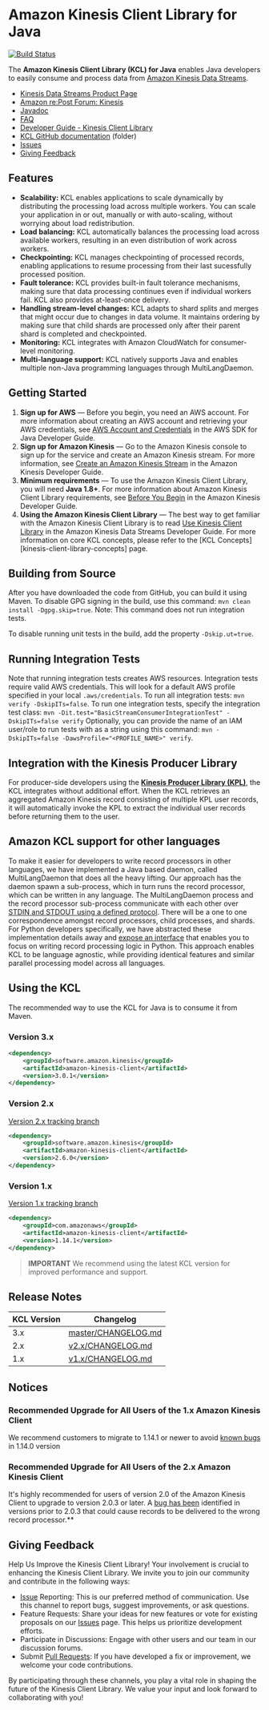 # Amazon Kinesis Client Library for Java
[![Build Status](https://travis-ci.org/awslabs/amazon-kinesis-client.svg?branch=master)](https://travis-ci.org/awslabs/amazon-kinesis-client)

The **Amazon Kinesis Client Library (KCL) for Java** enables Java developers to easily consume and process data from [Amazon Kinesis Data Streams][kinesis].

* [Kinesis Data Streams Product Page][kinesis]
* [Amazon re:Post Forum: Kinesis][kinesis-forum]
* [Javadoc][kcl-javadoc]
* [FAQ](docs/FAQ.md)
* [Developer Guide - Kinesis Client Library][kcl-aws-doc]
* [KCL GitHub documentation](docs/) (folder)
* [Issues][kinesis-client-library-issues]
* [Giving Feedback][giving-feedback]

## Features

* **Scalability:** KCL enables applications to scale dynamically by distributing the processing load across multiple workers. You can scale your application in or out, manually or with auto-scaling, without worrying about load redistribution.
* **Load balancing:** KCL automatically balances the processing load across available workers, resulting in an even distribution of work across workers.
* **Checkpointing:** KCL manages checkpointing of processed records, enabling applications to resume processing from their last sucessfully processed position.
* **Fault tolerance:** KCL provides built-in fault tolerance mechanisms, making sure that data processing continues even if individual workers fail. KCL also provides at-least-once delivery.
* **Handling stream-level changes:** KCL adapts to shard splits and merges that might occur due to changes in data volume. It maintains ordering by making sure that child shards are processed only after their parent shard is completed and checkpointed.
* **Monitoring:** KCL integrates with Amazon CloudWatch for consumer-level monitoring.
* **Multi-language support:** KCL natively supports Java and enables multiple non-Java programming languages through MultiLangDaemon.

## Getting Started

1. **Sign up for AWS** &mdash; Before you begin, you need an AWS account. For more information about creating an AWS account and retrieving your AWS credentials, see [AWS Account and Credentials][docs-signup] in the AWS SDK for Java Developer Guide.
2. **Sign up for Amazon Kinesis** &mdash; Go to the Amazon Kinesis console to sign up for the service and create an Amazon Kinesis stream. For more information, see [Create an Amazon Kinesis Stream][kinesis-guide-create] in the Amazon Kinesis Developer Guide.
3. **Minimum requirements** &mdash; To use the Amazon Kinesis Client Library, you will need **Java 1.8+**. For more information about Amazon Kinesis Client Library requirements, see [Before You Begin][kinesis-guide-begin] in the Amazon Kinesis Developer Guide.
4. **Using the Amazon Kinesis Client Library** &mdash; The best way to get familiar with the Amazon Kinesis Client Library is to read [Use Kinesis Client Library][kinesis-guide-applications] in the Amazon Kinesis Data Streams Developer Guide. For more information on core KCL concepts, please refer to the [KCL Concepts][kinesis-client-library-concepts] page.

## Building from Source

After you have downloaded the code from GitHub, you can build it using Maven. To disable GPG signing in the build, use
this command: `mvn clean install -Dgpg.skip=true`.
Note: This command does not run integration tests.

To disable running unit tests in the build, add the property `-Dskip.ut=true`.

## Running Integration Tests

Note that running integration tests creates AWS resources.
Integration tests require valid AWS credentials.
This will look for a default AWS profile specified in your local `.aws/credentials`.
To run all integration tests: `mvn verify -DskipITs=false`.
To run one integration tests, specify the integration test class: `mvn -Dit.test="BasicStreamConsumerIntegrationTest" -DskipITs=false verify`
Optionally, you can provide the name of an IAM user/role to run tests with as a string using this command: `mvn -DskipITs=false -DawsProfile="<PROFILE_NAME>" verify`.

## Integration with the Kinesis Producer Library
For producer-side developers using the **[Kinesis Producer Library (KPL)][kinesis-guide-kpl]**, the KCL integrates without additional effort. When the KCL retrieves an aggregated Amazon Kinesis record consisting of multiple KPL user records, it will automatically invoke the KPL to extract the individual user records before returning them to the user.

## Amazon KCL support for other languages
To make it easier for developers to write record processors in other languages, we have implemented a Java based daemon, called MultiLangDaemon that does all the heavy lifting. Our approach has the daemon spawn a sub-process, which in turn runs the record processor, which can be written in any language. The MultiLangDaemon process and the record processor sub-process communicate with each other over [STDIN and STDOUT using a defined protocol][multi-lang-protocol]. There will be a one to one correspondence amongst record processors, child processes, and shards. For Python developers specifically, we have abstracted these implementation details away and [expose an interface][kclpy] that enables you to focus on writing record processing logic in Python. This approach enables KCL to be language agnostic, while providing identical features and similar parallel processing model across all languages.

## Using the KCL
The recommended way to use the KCL for Java is to consume it from Maven.

### Version 3.x
  ``` xml
  <dependency>
      <groupId>software.amazon.kinesis</groupId>
      <artifactId>amazon-kinesis-client</artifactId>
      <version>3.0.1</version>
  </dependency>
  ```

### Version 2.x
[Version 2.x tracking branch](https://github.com/awslabs/amazon-kinesis-client/tree/v2.x)
  ``` xml
  <dependency>
      <groupId>software.amazon.kinesis</groupId>
      <artifactId>amazon-kinesis-client</artifactId>
      <version>2.6.0</version>
  </dependency>
  ```

### Version 1.x
[Version 1.x tracking branch](https://github.com/awslabs/amazon-kinesis-client/tree/v1.x)
  ``` xml
  <dependency>
      <groupId>com.amazonaws</groupId>
      <artifactId>amazon-kinesis-client</artifactId>
      <version>1.14.1</version>
  </dependency>
  ```

> **IMPORTANT**
> We recommend using the latest KCL version for improved performance and support.

## Release Notes

| KCL Version | Changelog |
| --- | --- |
| 3.x | [master/CHANGELOG.md](CHANGELOG.md) |
| 2.x | [v2.x/CHANGELOG.md](https://github.com/awslabs/amazon-kinesis-client/blob/v2.x/CHANGELOG.md) |
| 1.x | [v1.x/CHANGELOG.md](https://github.com/awslabs/amazon-kinesis-client/blob/v1.x/CHANGELOG.md) |

## Notices

### Recommended Upgrade for All Users of the 1.x Amazon Kinesis Client
We recommend customers to migrate to 1.14.1 or newer to avoid [known bugs](https://github.com/awslabs/amazon-kinesis-client/issues/778) in 1.14.0 version

### Recommended Upgrade for All Users of the 2.x Amazon Kinesis Client
It's highly recommended for users of version 2.0 of the Amazon Kinesis Client to upgrade to version 2.0.3 or later. A [bug has been](https://github.com/awslabs/amazon-kinesis-client/issues/391) identified in versions prior to 2.0.3 that could cause records to be delivered to the wrong record processor.**

## Giving Feedback

Help Us Improve the Kinesis Client Library! Your involvement is crucial to enhancing the Kinesis Client Library. We invite you to join our community and contribute in the following ways:

* [Issue](https://github.com/awslabs/amazon-kinesis-client/issues) Reporting: This is our preferred method of communication. Use this channel to report bugs, suggest improvements, or ask questions.
* Feature Requests: Share your ideas for new features or vote for existing proposals on our [Issues](https://github.com/awslabs/amazon-kinesis-client/issues) page. This helps us prioritize development efforts.
* Participate in Discussions: Engage with other users and our team in our discussion forums.
* Submit [Pull Requests](https://github.com/awslabs/amazon-kinesis-client/pulls): If you have developed a fix or improvement, we welcome your code contributions.

By participating through these channels, you play a vital role in shaping the future of the Kinesis Client Library. We value your input and look forward to collaborating with you!

[docs-signup]: http://docs.aws.amazon.com/AWSSdkDocsJava/latest/DeveloperGuide/java-dg-setup.html
[kcl-javadoc]: https://javadoc.io/doc/software.amazon.kinesis/amazon-kinesis-client/
[kinesis]: http://aws.amazon.com/kinesis
[kinesis-client-library-issues]: https://github.com/awslabs/amazon-kinesis-client/issues
[kinesis-forum]: http://developer.amazonwebservices.com/connect/forum.jspa?forumID=169
[kinesis-guide]: http://docs.aws.amazon.com/kinesis/latest/dev/introduction.html
[kinesis-guide-begin]: http://docs.aws.amazon.com/kinesis/latest/dev/before-you-begin.html
[kinesis-guide-create]: http://docs.aws.amazon.com/kinesis/latest/dev/step-one-create-stream.html
[kinesis-guide-applications]: http://docs.aws.amazon.com/kinesis/latest/dev/kinesis-record-processor-app.html
[kinesis-guide-monitoring-with-kcl]: http://docs.aws.amazon.com//kinesis/latest/dev/monitoring-with-kcl.html
[kinesis-guide-kpl]: http://docs.aws.amazon.com//kinesis/latest/dev/developing-producers-with-kpl.html
[kinesis-guide-consumer-deaggregation]: http://docs.aws.amazon.com//kinesis/latest/dev/kinesis-kpl-consumer-deaggregation.html
[kclpy]: https://github.com/awslabs/amazon-kinesis-client-python
[multi-lang-protocol]: /amazon-kinesis-client-multilang/src/main/java/software/amazon/kinesis/multilang/package-info.java
[migration-guide]: https://docs.aws.amazon.com/streams/latest/dev/kcl-migration-from-previous-versions
[kcl-sample]: https://docs.aws.amazon.com/streams/latest/dev/kcl-example-code
[kcl-aws-doc]: https://docs.aws.amazon.com/streams/latest/dev/kcl.html
[giving-feedback]: https://github.com/awslabs/amazon-kinesis-client?tab=readme-ov-file#giving-feedback